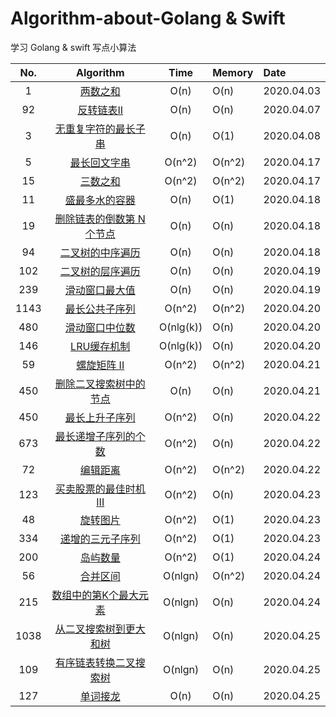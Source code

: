 # Algorithm-about-Golang & Swift
学习  Golang & swift 写点小算法

|No.| Algorithm | Time | Memory |Date|
|:-------:|:-------:|:-------:|:------|:------|
|1|[两数之和](https://github.com/MacOMNI/Algorithm-About-LeetCode/blob/master/LeetCodeDes/LeetCode_TwoSum_1.md) | O(n) | O(n) |2020.04.03|
|92|[反转链表II](https://github.com/MacOMNI/Algorithm-About-LeetCode/blob/master/LeetCodeDes/LeetCode_ReverseLinkedListII_92.md) | O(n) | O(n) |2020.04.07|
|3|[无重复字符的最长子串](https://github.com/MacOMNI/Algorithm-About-LeetCode/blob/master/LeetCodeDes/LeetCode_LongSubOutRepCharacters_3.md) | O(n) | O(1) |2020.04.08|
|5|[最长回文字串](https://github.com/MacOMNI/Algorithm-About-LeetCode/blob/master/LeetCodeDes/LeetCode_longestPalindrome_5.md) |  O(n^2) | O(n^2) |2020.04.17|
|15|[三数之和](https://github.com/MacOMNI/Algorithm-About-LeetCode/blob/master/LeetCodeDes/LeetCode_3Sum_15.md) |  O(n^2) | O(n^2) |2020.04.17|
|11|[盛最多水的容器](https://github.com/MacOMNI/Algorithm-About-LeetCode/blob/master/LeetCodeDes/LeetCode_ContainerWithMostWater_14.md) |  O(n) | O(1) |2020.04.18|
|19|[删除链表的倒数第 N 个节点](https://github.com/MacOMNI/Algorithm-About-LeetCode/blob/master/LeetCodeDes/LeetCode_removeNthFromEnd_19.md) |  O(n) | O(n) |2020.04.18|
|94|[二叉树的中序遍历](https://github.com/MacOMNI/Algorithm-About-LeetCode/blob/master/LeetCodeDes/LeetCode_InorderTraversal_94.md) |  O(n) | O(n) |2020.04.18|
|102|[二叉树的层序遍历](https://github.com/MacOMNI/Algorithm-About-LeetCode/blob/master/LeetCodeDes/LeetCode_levelOrder_102.md) |  O(n) | O(n) |2020.04.19|
|239|[滑动窗口最大值](https://github.com/MacOMNI/Algorithm-About-LeetCode/blob/master/LeetCodeDes/LeetCode_SlidingWindowMaximum_239.md) |  O(n) | O(n) |2020.04.19|
|1143|[最长公共子序列](https://github.com/MacOMNI/Algorithm-About-LeetCode/blob/master/LeetCodeDes/LeetCode_longestCommonSubsequence_1143.md) |  O(n^2) | O(n^2) |2020.04.20|
|480|[滑动窗口中位数](https://github.com/MacOMNI/Algorithm-About-LeetCode/blob/master/LeetCodeDes/LeetCode_MedianSlidingWindow_480.md) |  O(nlg(k)) | O(n) |2020.04.20|
|146|[LRU缓存机制](https://github.com/MacOMNI/Algorithm-About-LeetCode/blob/master/LeetCodeDes/LeetCode_LRUCache_146.md) |  O(nlg(k)) | O(n) |2020.04.20|
|59|[螺旋矩阵 II](https://github.com/MacOMNI/Algorithm-About-LeetCode/blob/master/LeetCodeDes/LeetCode_SpiralMatrixII_59.md) |  O(n^2) | O(n^2) |2020.04.21|
|450|[删除二叉搜索树中的节点](https://github.com/MacOMNI/Algorithm-About-LeetCode/blob/master/LeetCodeDes/LeetCode_DeleteNodeinaBST_450.md) |  O(n) | O(n) |2020.04.21|
|450|[最长上升子序列](https://github.com/MacOMNI/Algorithm-About-LeetCode/blob/master/LeetCodeDes/LeetCode_LIS_300.md) |  O(n^2) | O(n) |2020.04.22|
|673|[最长递增子序列的个数](https://github.com/MacOMNI/Algorithm-About-LeetCode/blob/master/LeetCodeDes/LeetCode_NLIS_673.md) |  O(n^2) | O(n) |2020.04.22|
|72|[编辑距离](https://github.com/MacOMNI/Algorithm-About-LeetCode/blob/master/LeetCodeDes/LeetCode_EditDistance_72.md) |  O(n^2) | O(n^2) |2020.04.22|
|123|[买卖股票的最佳时机 III](https://github.com/MacOMNI/Algorithm-About-LeetCode/blob/master/LeetCodeDes/LeetCode_MaxProfitIII_123.md) |  O(n^2) | O(n) |2020.04.23|
|48|[旋转图片](https://github.com/MacOMNI/Algorithm-About-LeetCode/blob/master/LeetCodeDes/LeetCode_RoteImage_48.md) |  O(n^2) | O(1) |2020.04.23|
|334|[递增的三元子序列](https://github.com/MacOMNI/Algorithm-About-LeetCode/blob/master/LeetCodeDes/LeetCode_IncreasingTriplet_334.md) |  O(n^2) | O(1) |2020.04.23|
|200|[岛屿数量](https://github.com/MacOMNI/Algorithm-About-LeetCode/blob/master/LeetCodeDes/LeetCode_numberISlands_200.md) |  O(n^2) | O(1) |2020.04.24|
|56|[合并区间](https://github.com/MacOMNI/Algorithm-About-LeetCode/blob/master/LeetCodeDes/LeetCode_mergeInterval_56.md) |  O(nlgn) | O(n^2) |2020.04.24|
|215|[数组中的第K个最大元素](https://github.com/MacOMNI/Algorithm-About-LeetCode/blob/master/LeetCodeDes/LeetCode_findKthNumberLargest_215.md) |  O(nlgn) | O(n) |2020.04.24|
|1038|[从二叉搜索树到更大和树](https://github.com/MacOMNI/Algorithm-About-LeetCode/blob/master/LeetCodeDes/LeetCode_bstToGst_1038.md) |  O(nlgn) | O(n) |2020.04.25|
|109|[有序链表转换二叉搜索树](https://github.com/MacOMNI/Algorithm-About-LeetCode/blob/master/LeetCodeDes/LeetCode_sortedListToBST_109.md) |  O(nlgn) | O(n) |2020.04.25|
|127|[单词接龙](https://github.com/MacOMNI/Algorithm-About-LeetCode/blob/master/LeetCodeDes/LeetCode_ladderLength_127.md) |  O(n) | O(n) |2020.04.25|